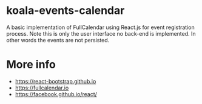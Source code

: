 # koala-events-calendar
A basic implementation of FullCalendar using React.js for event registration process. Note this is only the user interface no back-end is implemented. In other words the events are not persisted.

# More info
 - https://react-bootstrap.github.io
 - https://fullcalendar.io
 - https://facebook.github.io/react/
